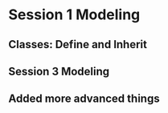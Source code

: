 # Session 1 Modeling
## Classes: Define and Inherit
## Session 3 Modeling
## Added more advanced things